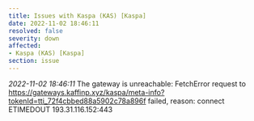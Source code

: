 ```yaml
---
title: Issues with Kaspa (KAS) [Kaspa]
date: 2022-11-02 18:46:11
resolved: false
severity: down
affected:
- Kaspa (KAS) [Kaspa]
section: issue
---
```


*2022-11-02 18:46:11* The gateway is unreachable: FetchError request to https://gateways.kaffinp.xyz/kaspa/meta-info?tokenId=tti_72f4cbbed88a5902c78a896f failed, reason: connect ETIMEDOUT 193.31.116.152:443